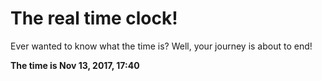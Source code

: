 # The real time clock!

Ever wanted to know what the time is? Well, your journey is about to end!

**The time is Nov 13, 2017, 17:40**